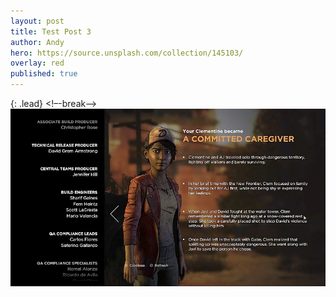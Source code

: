 ```yaml
---
layout: post
title: Test Post 3
author: Andy
hero: https://source.unsplash.com/collection/145103/
overlay: red
published: true
---
```

{: .lead}
<!–-break-–>
![20170610130401_1.jpg](/assets/img/20170610130401_1.jpg)